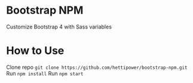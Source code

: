 # Bootstrap NPM
Customize Bootstrap 4 with Sass variables

# How to Use
Clone repo `git clone https://github.com/hettipower/bootstrap-npm.git`
Run `npm install`
Run `npm start`